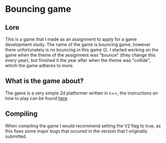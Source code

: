 # Bouncing game
## Lore
This is a game that I made as an assignment to apply for a game development study. The name of the game is bouncing game, however there unfortunately is no bouncing in this game 😔.
I started working on the game when the theme of the assignment was "bounce" (they change this every year), but finished it the year after when the theme was "collide", which the game adheres to more.

## What is the game about?
The game is a very simple 2d platformer written in c++, the instructions on how to play can be found [here](https://github.com/LilyBwossom/Bouncing_Game/blob/main/_game%20readme.txt)

## Compiling
When compiling the game I would recommend setting the V2 flag to true, as this fixes some major bugs that occured in the version that I originally submitted.


